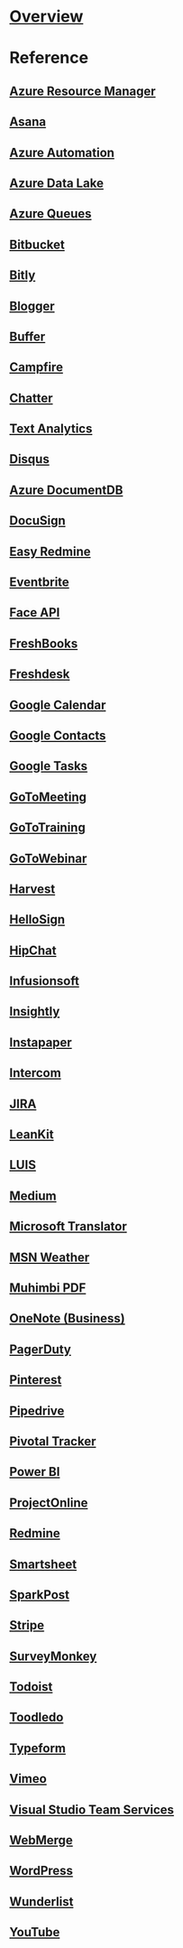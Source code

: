 # [Overview](overview.md)

# Reference

## [Azure Resource Manager](ARM/index.md)

## [Asana](Asana/index.md)

## [Azure Automation](AzureAutomation/index.md)

## [Azure Data Lake](AzureDataLake/index.md)

## [Azure Queues](AzureQueues/index.md)

## [Bitbucket](Bitbucket/index.md)

## [Bitly](Bitly/index.md)

## [Blogger](Blogger/index.md)

## [Buffer](Buffer/index.md)

## [Campfire](Campfire/index.md)

## [Chatter](Chatter/index.md)

## [Text Analytics](CognitiveServicesTextAnalytics/index.md)

## [Disqus](Disqus/index.md)

## [Azure DocumentDB](DocumentDB/index.md)

## [DocuSign](DocuSign/index.md)

## [Easy Redmine](EasyRedmine/index.md)

## [Eventbrite](Eventbrite/index.md)

## [Face API](FaceAPI/index.md)

## [FreshBooks](FreshBooks/index.md)

## [Freshdesk](Freshdesk/index.md)

## [Google Calendar](GoogleCalendar/index.md)

## [Google Contacts](GoogleContacts/index.md)

## [Google Tasks](GoogleTasks/index.md)

## [GoToMeeting](GoToMeeting/index.md)

## [GoToTraining](GoToTraining/index.md)

## [GoToWebinar](GoToWebinar/index.md)

## [Harvest](Harvest/index.md)

## [HelloSign](HelloSign/index.md)

## [HipChat](HipChat/index.md)

## [Infusionsoft](Infusionsoft/index.md)

## [Insightly](Insightly/index.md)

## [Instapaper](Instapaper/index.md)

## [Intercom](Intercom/index.md)

## [JIRA](JIRA/index.md)

## [LeanKit](LeanKit/index.md)

## [LUIS](LUIS/index.md)

## [Medium](Medium/index.md)

## [Microsoft Translator](MicrosoftTranslator/index.md)

## [MSN Weather](MsnWeather/index.md)

## [Muhimbi PDF](Muhimbi/index.md)

## [OneNote (Business)](OneNote/index.md)

## [PagerDuty](PagerDuty/index.md)

## [Pinterest](Pinterest/index.md)

## [Pipedrive](Pipedrive/index.md)

## [Pivotal Tracker](PivotalTracker/index.md)

## [Power BI](PowerBI/index.md)

## [ProjectOnline](ProjectOnline/index.md)

## [Redmine](Redmine/index.md)

## [Smartsheet](Smartsheet/index.md)

## [SparkPost](SparkPost/index.md)

## [Stripe](Stripe/index.md)

## [SurveyMonkey](SurveyMonkey/index.md)

## [Todoist](Todoist/index.md)

## [Toodledo](Toodledo/index.md)

## [Typeform](Typeform/index.md)

## [Vimeo](Vimeo/index.md)

## [Visual Studio Team Services](VisualStudioTeamServices/index.md)

## [WebMerge](WebMerge/index.md)

## [WordPress](WordPress/index.md)

## [Wunderlist](Wunderlist/index.md)

## [YouTube](YouTube/index.md)
